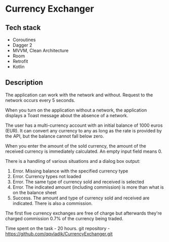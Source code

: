 # Currency Exchanger

## Tech stack

- Coroutines
- Dagger 2
- MVVM, Clean Architecture
- Room
- Retrofit
- Kotlin

## Description

The application can work with the network and without. Request to the network occurs every 5 seconds.

When you turn on the application without a network, the application displays a Toast message about the absence of a network.

The user has a multi-currency account with an initial balance of 1000 euros (EUR). It can convert any currency to any as long as the rate is provided by the API, but the balance cannot fall below zero.

When you enter the amount of the sold currency, the amount of the received currency is immediately calculated. An empty input field means 0.

There is a handling of various situations and a dialog box output:
1. Error. Missing balance with the specified currency type
2. Error. Currency types not loaded
3. Error. The same type of currency sold and received is selected
4. Error. The indicated amount (including commission) is more than what is on the balance sheet
5. Success. The amount and type of currency sold and received are indicated. There is also a commission.

The first five currency exchanges are free of charge but afterwards they're charged commission 0.7% of the currency being traded.

Time spent on the task - 20 hours.
git repository - https://github.com/qqvladik/CurrencyExchanger.git

